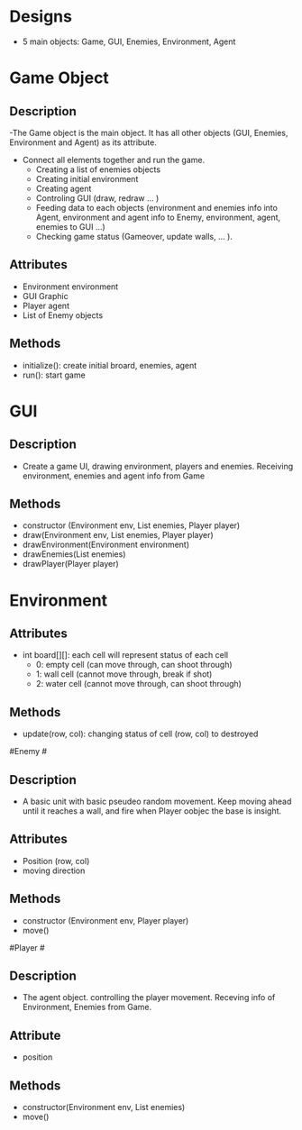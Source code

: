 # Designs #
 - 5 main objects: Game, GUI, Enemies, Environment, Agent

# Game Object #

## Description ##
-The Game object is the main object. It has all other objects (GUI, Enemies, Environment and Agent) as its attribute.
- Connect all elements together and run the game.
  + Creating a list of enemies objects
  + Creating initial environment
  + Creating agent
  + Controling GUI (draw, redraw ... )
  + Feeding data to each objects (environment and enemies info into Agent, environment and agent info to Enemy, environment, agent, enemies to GUI ...)
  + Checking game status (Gameover, update walls, ... ).

## Attributes ##
- Environment environment
- GUI Graphic
- Player agent
- List of Enemy objects

## Methods ##
- initialize(): create initial broard, enemies, agent
- run(): start game

# GUI #

## Description ##
- Create a game UI, drawing environment, players and enemies. Receiving environment, enemies and agent info from Game

## Methods ##
- constructor (Environment env, List<Enemy> enemies, Player player)
- draw(Environment env, List<Enemy> enemies, Player player)
- drawEnvironment(Environment environment)
- drawEnemies(List<Enemy> enemies)
- drawPlayer(Player player)

# Environment #

## Attributes ## 
- int board[][]: each cell will represent status of each cell
  + 0: empty cell (can move through, can shoot through)
  + 1: wall cell (cannot move through, break if shot)
  + 2: water cell (cannot move through, can shoot through)

## Methods ##
- update(row, col): changing status of cell (row, col) to destroyed

#Enemy #

## Description ##
- A basic unit with basic pseudeo random movement. Keep moving ahead until it reaches a wall, and fire when Player oobjec the base is insight. 

## Attributes ##
- Position (row, col)
- moving direction

## Methods ##
- constructor (Environment env, Player player)
- move()

#Player #

## Description ##
- The agent object. controlling the player movement. Receving info of Environment, Enemies from Game.

## Attribute ##
- position

## Methods ##
- constructor(Environment env, List<Enemy> enemies)
- move()
